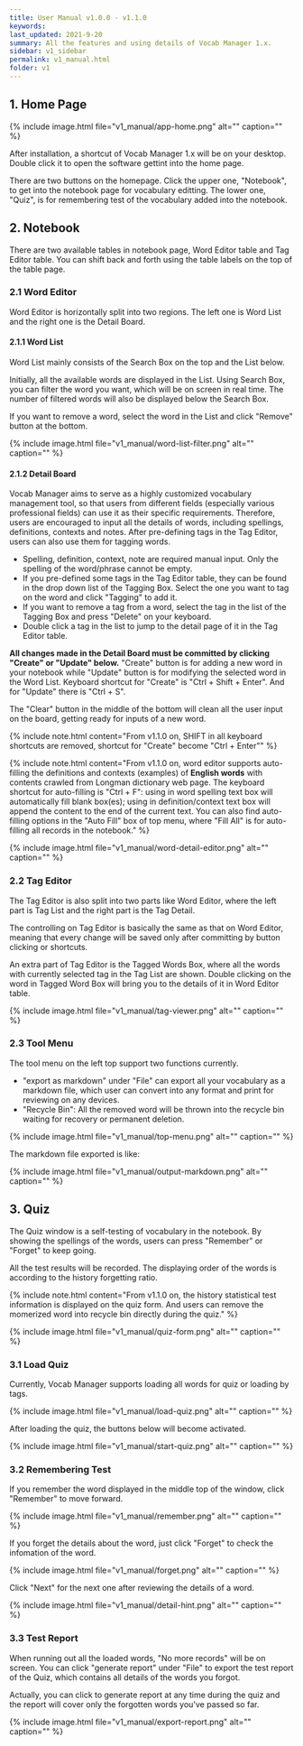 ```yaml
---
title: User Manual v1.0.0 - v1.1.0
keywords: 
last_updated: 2021-9-20
summary: All the features and using details of Vocab Manager 1.x.
sidebar: v1_sidebar
permalink: v1_manual.html
folder: v1
---
```


## 1. Home Page

{% include image.html file="v1_manual/app-home.png" alt="" caption="" %}

After installation, a shortcut of Vocab Manager 1.x will be on your desktop. Double click it to open the software gettint into the home page.

There are two buttons on the homepage. Click the upper one, "Notebook", to get into the notebook page for vocabulary editting. The lower one, "Quiz", is for remembering test of the vocabulary added into the notebook.


## 2. Notebook

There are two available tables in notebook page, Word Editor table and Tag Editor table. You can shift back and forth using the table labels on the top of the table page.


### 2.1 Word Editor

Word Editor is horizontally split into two regions. The left one is Word List and the right one is the Detail Board.


#### 2.1.1 Word List

Word List mainly consists of the Search Box on the top and the List below. 

Initially, all the available words are displayed in the List. Using Search Box, you can filter the word you want, which will be on screen in real time. The number of filtered words will also be displayed below the Search Box. 

If you want to remove a word, select the word in the List and click "Remove" button at the bottom.

{% include image.html file="v1_manual/word-list-filter.png" alt="" caption="" %}


#### 2.1.2 Detail Board

Vocab Manager aims to serve as a highly customized vocabulary management tool, so that users from different fields (especially various professional fields) can use it as their specific requirements. Therefore, users are encouraged to input all the details of words, including spellings, definitions, contexts and notes. After pre-defining tags in the Tag Editor, users can also use them for tagging words.

* Spelling, definition, context, note are required manual input. Only the spelling of the word/phrase cannot be empty.
* If you pre-defined some tags in the Tag Editor table, they can be found in the drop down list of the Tagging Box. Select the one you want to tag on the word and click "Tagging" to add it.
* If you want to remove a tag from a word, select the tag in the list of the Tagging Box and press "Delete" on your keyboard.
* Double click a tag in the list to jump to the detail page of it in the Tag Editor table.

**All changes made in the Detail Board must be committed by clicking "Create" or "Update" below.**  "Create" button is for adding a new word in your notebook while "Update" button is for modifying the selected word in the Word List. Keyboard shortcut for "Create" is "Ctrl + Shift + Enter". And for "Update" there is "Ctrl + S".

The "Clear" button in the middle of the bottom will clean all the user input on the board, getting ready for inputs of a new word.

{% include note.html content="From v1.1.0 on, SHIFT in all keyboard shortcuts are removed, shortcut for \"Create\" become \"Ctrl + Enter\"" %}

{% include note.html content="From v1.1.0 on, word editor supports auto-filling the definitions and contexts (examples) of **English words** with contents crawled from Longman dictionary web page. The keyboard shortcut for auto-filling is \"Ctrl + F\": using in word spelling text box will automatically fill blank box(es); using in definition/context text box will append the content to the end of the current text. You can also find auto-filling options in the \"Auto Fill\" box of top menu, where \"Fill All\" is for auto-filling all records in the notebook." %}

{% include image.html file="v1_manual/word-detail-editor.png" alt="" caption="" %}



### 2.2 Tag Editor

The Tag Editor is also split into two parts like Word Editor, where the left part is Tag List and the right part is the Tag Detail. 

The controlling on Tag Editor is basically the same as that on Word Editor, meaning that every change will be saved only after committing by button clicking or shortcuts.

An extra part of Tag Editor is the Tagged Words Box, where all the words with currently selected tag in the Tag List are shown. Double clicking on the word in Tagged Word Box will bring you to the details of it in Word Editor table.

{% include image.html file="v1_manual/tag-viewer.png" alt="" caption="" %}



### 2.3 Tool Menu

The tool menu on the left top support two functions currently.

* "export as markdown" under "File" can export all your vocabulary as a markdown file, which user can convert into any format and print for reviewing on any devices.
* "Recycle Bin": All the removed word will be thrown into the recycle bin waiting for recovery or permanent deletion.

{% include image.html file="v1_manual/top-menu.png" alt="" caption="" %}



The markdown file exported is like: 

{% include image.html file="v1_manual/output-markdown.png" alt="" caption="" %}



## 3. Quiz

The Quiz window is a self-testing of vocabulary in the notebook. By showing the spellings of the words, users can press "Remember" or "Forget" to keep going.

All the test results will be recorded. The displaying order of the words is according to the history forgetting ratio.

{% include note.html content="From v1.1.0 on, the history statistical test information is displayed on the quiz form. And users can remove the momerized word into recycle bin directly during the quiz." %}

{% include image.html file="v1_manual/quiz-form.png" alt="" caption="" %}



### 3.1 Load Quiz

Currently, Vocab Manager supports loading all words for quiz or loading by tags.

{% include image.html file="v1_manual/load-quiz.png" alt="" caption="" %}

After loading the quiz, the buttons below will become activated.

{% include image.html file="v1_manual/start-quiz.png" alt="" caption="" %}



### 3.2 Remembering Test

If you remember the word displayed in the middle top of the window, click "Remember" to move forward.

{% include image.html file="v1_manual/remember.png" alt="" caption="" %}


If you forget the details about the word, just click "Forget" to check the infomation of the word.

{% include image.html file="v1_manual/forget.png" alt="" caption="" %}

Click "Next" for the next one after reviewing the details of a word.

{% include image.html file="v1_manual/detail-hint.png" alt="" caption="" %}



### 3.3 Test Report

When running out all the loaded words, "No more records" will be on screen. You can click "generate report" under "File" to export the test report of the Quiz, which contains all details of the words you forgot.

Actually, you can click to generate report at any time during the quiz and the report will cover only the forgotten words you've passed so far.

{% include image.html file="v1_manual/export-report.png" alt="" caption="" %}